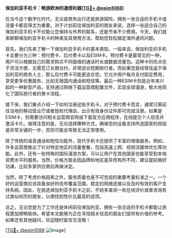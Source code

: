 **保加利亚手机卡：畅游欧洲的通信利器[[TG💪+ @esim1088](https://t.me/s/esim1088)]**

在当今这个数字化时代，无论是商务出行还是旅游探险，拥有一张合适的手机卡或流量卡都显得尤为重要。对于计划前往保加利亚的朋友来说，选择一张适合自己的保加利亚手机卡不仅能让您保持与外界的联系，还能节省不少费用。今天，我们就来聊聊保加利亚手机卡的种类及其使用方法，帮助您轻松搞定海外通讯问题。

首先，我们先来了解一下保加利亚手机卡的基本类型。一般来说，保加利亚的手机卡主要分为三种：预付费卡、后付费卡以及ESIM卡。预付费卡是最常见的一种，用户可以根据自己的需求购买不同面值的通话时长或数据流量包。这种卡的优点在于灵活方便，无需签订长期合约，非常适合短期旅行者。而如果您是经常往返于保加利亚的商务人士，那么后付费卡可能更适合您。它允许用户每月支付固定费用，享受更多优惠服务，比如无限国内通话和短信等。最后一种ESIM卡则是近年来兴起的一种新型产品，支持通过网络下载运营商配置文件，实现全球漫游，极大地简化了国际旅行者的换卡流程。

接下来，我们重点介绍一下如何注册这些手机卡。对于预付费卡而言，通常只需前往当地的移动营业厅或者授权代理店，出示有效身份证件即可完成注册。如果是ESIM卡，则需要访问相关运营商官网或下载官方应用程序，在线提交个人信息并激活卡片。值得注意的是，无论选择哪种方式，确保您的设备支持所选国家的频段是非常关键的一步，否则可能会导致无法正常使用。

除了传统的语音通话和短信功能外，现代手机卡还提供了丰富的增值服务。例如，许多运营商推出了针对特定地区的流量套餐，包括高速上网、视频流媒体优化等功能。此外，还有一些特殊的国际漫游方案，可以让用户在其他国家也能享受到本地资费水平的服务。当然，价格方面会因品牌和地区差异而有所不同，建议提前做好功课，比较多家供应商后再做决定。

当然，除了考虑价格因素之外，服务质量也是不可忽视的重要考量标准之一。一个好的运营商应该具备良好的信号覆盖范围、稳定的网络连接以及及时有效的客户支持系统。因此，在挑选保加利亚手机卡之前，不妨多查阅一些在线评价或者咨询有过类似经历的朋友，以便找到性价比最高的选项。

总之，无论您是为了工作还是休闲前往保加利亚，拥有一张合适的手机卡都能让旅程更加顺畅愉快。希望本文能够为正在寻找相关信息的朋友们提供有价值的参考。如果还有其他疑问，欢迎随时留言交流哦！

[[TG💪+ @esim1088](https://t.me/s/esim1088) ![Image](https://i.postimg.cc/4NQfJmqS/Snipaste-2025-05-13-00-14-12.png)]